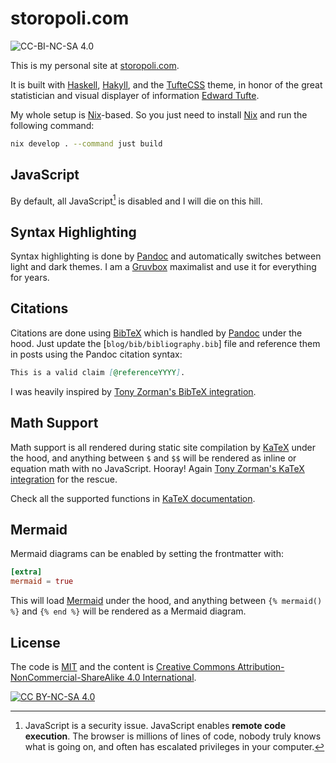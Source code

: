 # storopoli.com

![CC-BI-NC-SA 4.0][cc-by-nc-sa-shield]

This is my personal site at [storopoli.com](https://storopoli.com).

It is built with [Haskell](https://www.haskell.org/),
[Hakyll](https://jaspervdj.be/hakyll/),
and the [TufteCSS](https://edwardtufte.github.io/tufte-css/) theme,
in honor of the great statistician and visual displayer of information
[Edward Tufte](https://www.edwardtufte.com).

My whole setup is [Nix](https://nixos.org/)-based.
So you just need to install [Nix](https://nixos.org/download.html)
and run the following command:

```sh
nix develop . --command just build
```

## JavaScript

By default, all JavaScript[^javascript] is disabled
and I will die on this hill.

## Syntax Highlighting

Syntax highlighting is done by [Pandoc](https://pandoc.org/)
and automatically switches between light and dark themes.
I am a [Gruvbox](https://github.com/morhetz/gruvbox) maximalist
and use it for everything for years.

## Citations

Citations are done using [BibTeX](https://www.bibtex.org/)
which is handled by [Pandoc](https://pandoc.org/)
under the hood.
Just update the [`blog/bib/bibliography.bib`] file
and reference them in posts using the Pandoc citation syntax:

```md
This is a valid claim [@referenceYYYY].
```

I was heavily inspired by [Tony Zorman's BibTeX integration](https://tony-zorman.com/posts/hakyll-and-bibtex.html).

## Math Support

Math support is all rendered during static site compilation
by [KaTeX](https://katex.org/)
under the hood, and anything between `$` and `$$`
will be rendered as inline or equation math
with no JavaScript.
Hooray!
Again [Tony Zorman's KaTeX integration](https://tony-zorman.com/posts/katex-with-hakyll.html)
for the rescue.

Check all the supported functions in [KaTeX documentation](https://katex.org/docs/supported).

## Mermaid

Mermaid diagrams can be enabled by setting the frontmatter with:

```toml
[extra]
mermaid = true
```

This will load [Mermaid](https://mermaid.js.org/)
under the hood, and anything between `{% mermaid() %}` and `{% end %}`
will be rendered as a Mermaid diagram.

## License

The code is [MIT](https://mit-license.org/)
and the content is [Creative Commons Attribution-NonCommercial-ShareAlike 4.0 International][cc-by-nc-sa].

[![CC BY-NC-SA 4.0][cc-by-nc-sa-image]][cc-by-nc-sa]

[cc-by-nc-sa]: http://creativecommons.org/licenses/by-nc-sa/4.0/
[cc-by-nc-sa-image]: https://licensebuttons.net/l/by-nc-sa/4.0/88x31.png
[cc-by-nc-sa-shield]: https://img.shields.io/badge/License-CC%20BY--NC--SA%204.0-lightgrey.svg

[^javascript]:
    JavaScript is a security issue.
    JavaScript enables **remote code execution**.
    The browser is millions of lines of code, nobody truly knows what is going on,
    and often has escalated privileges in your computer.
